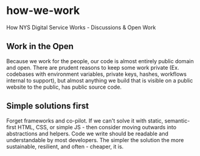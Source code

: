 # how-we-work
How NYS Digital Service Works - Discussions &amp; Open Work

## Work in the Open
Because we work for the people, our code is almost entirely public domain and open. There are prudent reasons to keep some work private (Ex. codebases with environment variables, private keys, hashes, workflows internal to support), but almost anything we build that is visible on a public website to the public, has public source code. 

## Simple solutions first
Forget frameworks and co-pilot. If we can't solve it with static, semantic-first HTML, CSS, or simple JS - then consider moving outwards into abstractions and helpers. Code we write should be readable and understandable by most developers. The simpler the solution the more sustainable, resilient, and often - cheaper, it is.  